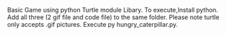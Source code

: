 Basic Game using  python Turtle module Libary.
To execute,Install python.
Add all three (2 gif file and code file)  to the same folder.
Please note turtle only accepts .gif pictures.
Execute py hungry_caterpillar.py.

